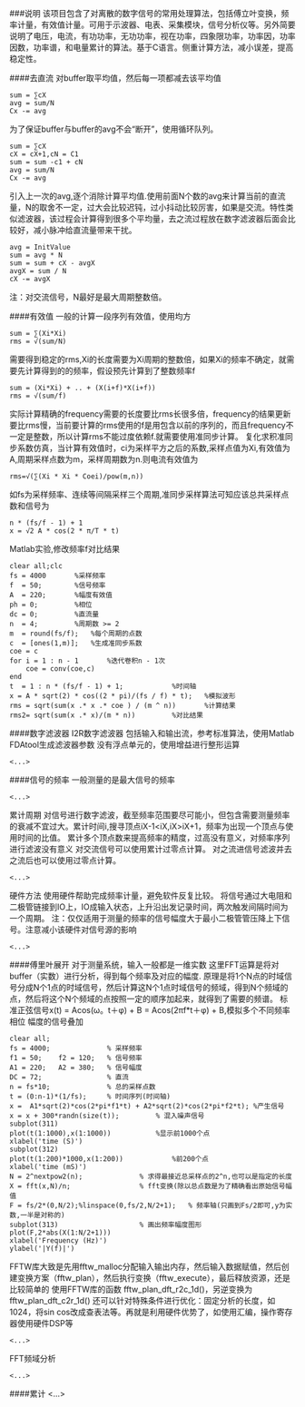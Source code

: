 ###说明
该项目包含了对离散的数字信号的常用处理算法，包括傅立叶变换，频率计量，有效值计量。可用于示波器、电表、采集模块，信号分析仪等。另外简要说明了电压，电流，有功功率，无功功率，视在功率，四象限功率，功率因，功率因数，功率谱，和电量累计的算法。基于C语言。侧重计算方法，减小误差，提高稳定性。

####去直流
对buffer取平均值，然后每一项都减去该平均值

	sum = ∑cX
	avg = sum/N
	Cx -= avg

为了保证buffer与buffer的avg不会“断开”，使用循环队列。

	sum = ∑cX
	cX = cX+1,cN = C1
	sum = sum -c1 + cN
	avg = sum/N
	Cx -= avg

引入上一次的avg,逐个消除计算平均值.使用前面N个数的avg来计算当前的直流量，N的取舍不一定，过大会比较迟钝，过小抖动比较厉害，如果是交流。特性类似滤波器，该过程会计算得到很多个平均量，去之流过程放在数字滤波器后面会比较好，减小脉冲给直流量带来干扰。

	avg = InitValue
	sum = avg * N
	sum = sum + cX - avgX
	avgX = sum / N
	cX -= avgX

注：对交流信号，N最好是最大周期整数倍。

####有效值
一般的计算一段序列有效值，使用均方

	sum = ∑(Xi*Xi)
	rms = √(sum/N)

需要得到稳定的rms,Xi的长度需要为Xi周期的整数倍，如果Xi的频率不确定，就需要先计算得到的的频率，假设预先计算到了整数频率f

	sum = (Xi*Xi) + .. + (X(i+f)*X(i+f))
	rms = √(sum/f)

实际计算精确的frequency需要的长度要比rms长很多倍，frequency的结果更新要比rms慢，当前要计算的rms使用的f是用包含以前的序列的，而且frequency不一定是整数，所以计算rms不能过度依赖f.就需要使用准同步计算。
复化求积准同步系数仿真，当计算有效值时，ci为采样平方之后的系数,采样点值为Xi,有效值为A,周期采样点数为m，采样周期数为n.则电流有效值为

	rms=√(∑(Xi * Xi * Coei)/pow(m,n))

如fs为采样频率、连续等间隔采样三个周期,准同步采样算法可知应该总共采样点数和信号为

	n * (fs/f - 1) + 1
	x = √2 A * cos(2 * π/T * t)

Matlab实验,修改频率f对比结果

	clear all;clc  
	fs = 4000		%采样频率
	f  = 50;		%信号频率
	A  = 220;		%幅度有效值
	ph = 0;			%相位
	dc = 0;			%直流量
	n  = 4;			%周期数 >= 2
	m  = round(fs/f);	%每个周期的点数
	c  = [ones(1,m)];	%生成准同步系数
	coe = c
	for i = 1 : n - 1		%迭代卷积n - 1次
	    coe = conv(coe,c)
	end
	t  = 1 : n * (fs/f - 1) + 1;			%时间轴
	x = A * sqrt(2) * cos((2 * pi)/(fs / f) * t);	%模拟波形
	rms = sqrt(sum(x .* x .* coe ) / (m ^ n))		%计算结果
	rms2= sqrt(sum(x .* x)/(m * n))			%对比结果

####数字滤波器
I2R数字滤波器
包括输入和输出流，参考标准算法，使用Matlab FDAtool生成滤波器参数
没有浮点单元的，使用增益进行整形运算

	<...>


####信号的频率
一般测量的是最大信号的频率

	<...>

累计周期
对信号进行数字滤波，截至频率范围要尽可能小，但包含需要测量频率的衰减不宜过大。累计时间i,搜寻顶点iX-1<iX,iX>iX+1，频率为出现一个顶点与使用时间的比值。
累计多个顶点数来提高频率的精度，过高没有意义，对频率序列进行滤波没有意义
对交流信号可以使用累计过零点计算。
对之流进信号滤波并去之流后也可以使用过零点计算。

	<...>

硬件方法
使用硬件帮助完成频率计量，避免软件反复比较。
将信号通过大电阻和二极管链接到IO上，IO成输入状态，上升沿出发记录时间，两次触发间隔时间为一个周期。
注：仅仅适用于测量的频率的信号幅度大于最小二极管管压降上下信号。注意减小该硬件对信号源的影响

	<...>


####傅里叶展开
对于测量系统，输入一般都是一维实数
这里FFT运算是将对buffer（实数）进行分析，得到每个频率及对应的幅度.
原理是将1个N点的时域信号分成N个1点的时域信号，然后计算这N个1点时域信号的频域，得到N个频域的点，然后将这个N个频域的点按照一定的顺序加起来，就得到了需要的频谱。
标准正弦信号x(t) = Acos(ω。t＋φ) + B =  Acos(2πf*t＋φ) + B,模拟多个不同频率 相位 幅度的信号叠加

	clear all;
	fs = 4000;              % 采样频率
	f1 = 50;    f2 = 120;   % 信号频率
	A1 = 220;   A2 = 380;   % 信号幅度
	DC = 72;                % 直流
	n = fs*10;              % 总的采样点数
	t = (0:n-1)*(1/fs);     % 时间序列(时间轴)
	x =  A1*sqrt(2)*cos(2*pi*f1*t) + A2*sqrt(2)*cos(2*pi*f2*t);	%产生信号
	x = x + 300*randn(size(t));			% 混入噪声信号
	subplot(311)
	plot(t(1:1000),x(1:1000))			%显示前1000个点
	xlabel('time (S)')
	subplot(312)
	plot(t(1:200)*1000,x(1:200))			%前200个点
	xlabel('time (mS)')
	N = 2^nextpow2(n);				% 求得最接近总采样点的2^n,也可以是指定的长度
	X = fft(x,N)/n;					% fft变换(除以总点数是为了精确看出原始信号幅值
	F = fs/2*(0,N/2);%linspace(0,fs/2,N/2+1);	% 频率轴(只画到Fs/2即可,y为实数,一半是对称的)
	subplot(313)					% 画出频率幅度图形
	plot(F,2*abs(X(1:N/2+1)))
	xlabel('Frequency (Hz)')
	ylabel('|Y(f)|')

FFTW库大致是先用fftw_malloc分配输入输出内存，然后输入数据赋值，然后创建变换方案（fftw_plan），然后执行变换（fftw_execute），最后释放资源，还是比较简单的
使用FFTW库的函数 fftw_plan_dft_r2c_1d()，另逆变换为fftw_plan_dft_c2r_1d()
还可以针对特殊条件进行优化：固定分析的长度，如1024，将sin cos改成查表法等。再就是利用硬件优势了，如使用汇编，操作寄存器使用硬件DSP等

	<...>

FFT频域分析

	<...>


####累计
<...>
